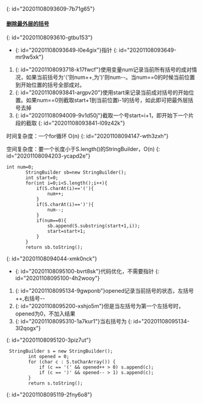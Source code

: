 {: id="20201108093609-7b71g65"}

#### [删除最外层的括号](https://leetcode-cn.com/problems/remove-outermost-parentheses/)
{: id="20201108093610-gtbu153"}

* {: id="20201108093649-l0e4gix"}指针
{: id="20201108093649-mr9w5xk"}

1. {: id="20201108093718-k17fwcf"}使用变量num记录当前所有括号的成对情况，如果当前括号为‘（’则num++,为')'则num--。当num==0的时候当前位置到开始位置的括号全部成对。
2. {: id="20201108093841-argpv20"}使用start来记录当前成对括号的开始位置。如果num==0则截取start+1到当前位置i-1的括号，如此即可把最外层括号去掉
3. {: id="20201108094009-9v1d50j"}截取一个号start=i+1，即开始下一个片段的截取
{: id="20201108093841-l09z42k"}

时间复杂度：一个for循环 O(n)
{: id="20201108094147-wth3zxh"}

空间复杂度：要一个长度小于S.length()的StringBuilder，O(n)
{: id="20201108094203-ycapd2e"}

```
int num=0;
       StringBuilder sb=new StringBuilder();
       int start=0;
       for(int i=0;i<S.length();i++){
           if(S.charAt(i)=='('){
               num++;
           }
           if(S.charAt(i)==')'){
               num--;
           }
           if(num==0){
               sb.append(S.substring(start+1,i));
               start=start+1;
           }
       }
       return sb.toString();
```
{: id="20201108094044-xmk0nck"}

* {: id="20201108095100-bvrt8sk"}代码优化，不需要指针
{: id="20201108095100-4h2wooy"}

1. {: id="20201108095134-9gwponb"}opened记录当前括号的状态，左括号++,右括号--
2. {: id="20201108095200-xshjo5m"}但是当左括号为第一个左括号时，opened为0，不加入结果
3. {: id="20201108095310-1a7kur1"}当右括号为
{: id="20201108095134-3l2qogx"}

{: id="20201108095120-3piz7ut"}

```
 StringBuilder s = new StringBuilder();
        int opened = 0;
        for (char c : S.toCharArray()) {
            if (c == '(' && opened++ > 0) s.append(c);
            if (c == ')' && opened-- > 1) s.append(c);
        }
        return s.toString();
```
{: id="20201108095119-2fny6o8"}
